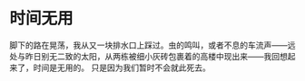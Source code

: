 
# 时间无用

脚下的路在晃荡，我从又一块排水口上踩过。虫的鸣叫，或者不息的车流声——远处与昨日别无二致的太阳，从两栋被细小灰砖包裹着的高楼中现出来——我回想起来了，时间是无用的。
只是因为我们暂时不会就此死去。



